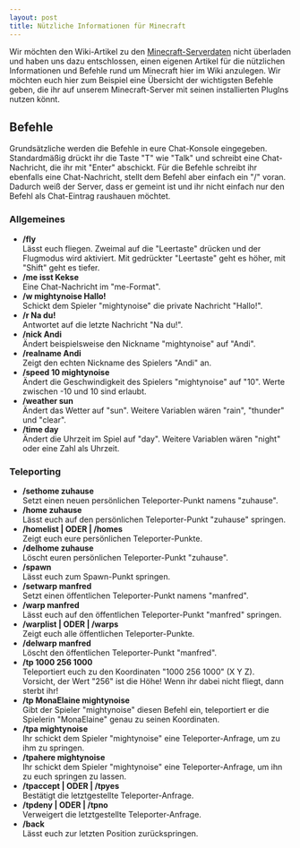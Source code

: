 ```yaml
---
layout: post
title: Nützliche Informationen für Minecraft
---
```



Wir möchten den Wiki-Artikel zu den [Minecraft-Serverdaten](http://wiki.ttpk.de/minecraft-server/) nicht überladen und haben uns dazu entschlossen, einen eigenen Artikel für die nützlichen Informationen und Befehle rund um Minecraft hier im Wiki anzulegen. Wir möchten euch hier zum Beispiel eine Übersicht der wichtigsten Befehle geben, die ihr auf unserem Minecraft-Server mit seinen installierten PlugIns nutzen könnt.  

## Befehle

Grundsätzliche werden die Befehle in eure Chat-Konsole eingegeben. Standardmäßig drückt ihr die Taste "T" wie "Talk" und schreibt eine Chat-Nachricht, die ihr mit "Enter" abschickt. Für die Befehle schreibt ihr ebenfalls eine Chat-Nachricht, stellt dem Befehl aber einfach ein "/" voran. Dadurch weiß der Server, dass er gemeint ist und ihr nicht einfach nur den Befehl als Chat-Eintrag raushauen möchtet.  

### Allgemeines

* **/fly**  
Lässt euch fliegen. Zweimal auf die "Leertaste" drücken und der Flugmodus wird aktiviert. Mit gedrückter "Leertaste" geht es höher, mit "Shift" geht es tiefer.
* **/me isst Kekse**  
Eine Chat-Nachricht im "me-Format".
* **/w mightynoise Hallo!**  
Schickt dem Spieler "mightynoise" die private Nachricht "Hallo!".
* **/r Na du!**  
Antwortet auf die letzte Nachricht "Na du!".
* **/nick Andi**  
Ändert beispielsweise den Nickname "mightynoise" auf "Andi".
* **/realname Andi**  
Zeigt den echten Nickname des Spielers "Andi" an.
* **/speed 10 mightynoise**  
Ändert die Geschwindigkeit des Spielers "mightynoise" auf "10". Werte zwischen -10 und 10 sind erlaubt.
* **/weather sun**  
Ändert das Wetter auf "sun". Weitere Variablen wären "rain", "thunder" und "clear".
* **/time day**  
Ändert die Uhrzeit im Spiel auf "day". Weitere Variablen wären "night" oder eine Zahl als Uhrzeit.

### Teleporting

* **/sethome zuhause**  
Setzt einen neuen persönlichen Teleporter-Punkt namens "zuhause".
* **/home zuhause**  
Lässt euch auf den persönlichen Teleporter-Punkt "zuhause" springen.
* **/homelist | ODER | /homes**  
Zeigt euch eure persönlichen Teleporter-Punkte.
* **/delhome zuhause**  
Löscht euren persönlichen Teleporter-Punkt "zuhause".
* **/spawn**  
Lässt euch zum Spawn-Punkt springen.
* **/setwarp manfred**  
Setzt einen öffentlichen Teleporter-Punkt namens "manfred".
* **/warp manfred**  
Lässt euch auf den öffentlichen Teleporter-Punkt "manfred" springen.
* **/warplist | ODER | /warps**  
Zeigt euch alle öffentlichen Teleporter-Punkte.
* **/delwarp manfred**  
Löscht den öffentlichen Teleporter-Punkt "manfred".
* **/tp 1000 256 1000**  
Teleportiert euch zu den Koordinaten "1000 256 1000" (X Y Z).  
Vorsicht, der Wert "256" ist die Höhe! Wenn ihr dabei nicht fliegt, dann sterbt ihr!
* **/tp MonaElaine mightynoise**  
Gibt der Spieler "mightynoise" diesen Befehl ein, teleportiert er die Spielerin "MonaElaine" genau zu seinen Koordinaten.
* **/tpa mightynoise**  
Ihr schickt dem Spieler "mightynoise" eine Teleporter-Anfrage, um zu ihm zu springen.
* **/tpahere mightynoise**  
Ihr schickt dem Spieler "mightynoise" eine Teleporter-Anfrage, um ihn zu euch springen zu lassen.
* **/tpaccept | ODER | /tpyes**  
Bestätigt die letztgestellte Teleporter-Anfrage.
* **/tpdeny | ODER | /tpno**  
Verweigert die letztgestellte Teleporter-Anfrage.
* **/back**  
Lässt euch zur letzten Position zurückspringen.